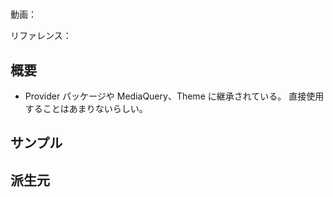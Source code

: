 #

動画：

リファレンス：

## 概要

- Provider パッケージや MediaQuery、Theme に継承されている。
  直接使用することはあまりないらしい。

## サンプル

## 派生元
